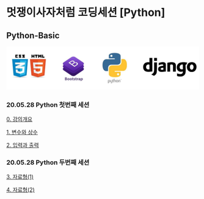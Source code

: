 # 멋쟁이사자처럼 코딩세션 [Python]

## Python-Basic

![img](img/contents.jpg)

### 20.05.28 Python 첫번째 세션

[0. 강의개요](python-basic-00.md)  

[1. 변수와 상수](python-basic-01.md) 

[2. 입력과 출력](python-basic-02.md)   

### 20.05.28 Python 두번째 세션

[3. 자료형(1)](python-basic-03(1).md)   

[4. 자료형(2)](python-basic-03(2).md)   
